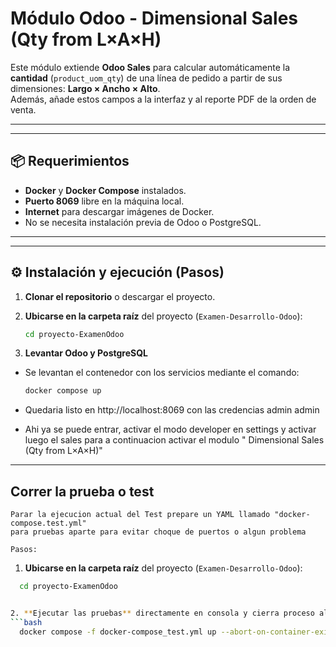 # Módulo Odoo - Dimensional Sales (Qty from L×A×H)

Este módulo extiende **Odoo Sales** para calcular automáticamente la **cantidad** (`product_uom_qty`) de una línea de pedido a partir de sus dimensiones: **Largo × Ancho × Alto**.  
Además, añade estos campos a la interfaz y al reporte PDF de la orden de venta.

---

-----------------------------------------------------------------------------
## 📦 Requerimientos

- **Docker** y **Docker Compose** instalados.
- **Puerto 8069** libre en la máquina local.
- **Internet** para descargar imágenes de Docker.
- No se necesita instalación previa de Odoo o PostgreSQL.  

---

-----------------------------------------------------------------------------
## ⚙️ Instalación y ejecución (Pasos)

1. **Clonar el repositorio** o descargar el proyecto.
   
2. **Ubicarse en la carpeta raíz** del proyecto (`Examen-Desarrollo-Odoo`):
   ```bash
   cd proyecto-ExamenOdoo

3. **Levantar Odoo y PostgreSQL**
 - Se levantan el contenedor con los servicios mediante el comando: 
    ```bash
    docker compose up 

- Quedaria listo en http://localhost:8069 con las credencias admin admin 
  
- Ahi ya se puede entrar, activar el modo developer en settings y activar luego 
el sales para a continuacion activar el modulo " Dimensional Sales (Qty from L×A×H)" 

-----------------------------------------------------------------------------

## Correr la prueba o test  

    Parar la ejecucion actual del Test prepare un YAML llamado "docker-compose.test.yml" 
    para pruebas aparte para evitar choque de puertos o algun problema 

    Pasos: 

1. **Ubicarse en la carpeta raíz** del proyecto (`Examen-Desarrollo-Odoo`):
  ```bash
    cd proyecto-ExamenOdoo


2. **Ejecutar las pruebas** directamente en consola y cierra proceso al finalizar:
  ```bash
    docker compose -f docker-compose_test.yml up --abort-on-container-exit


        


